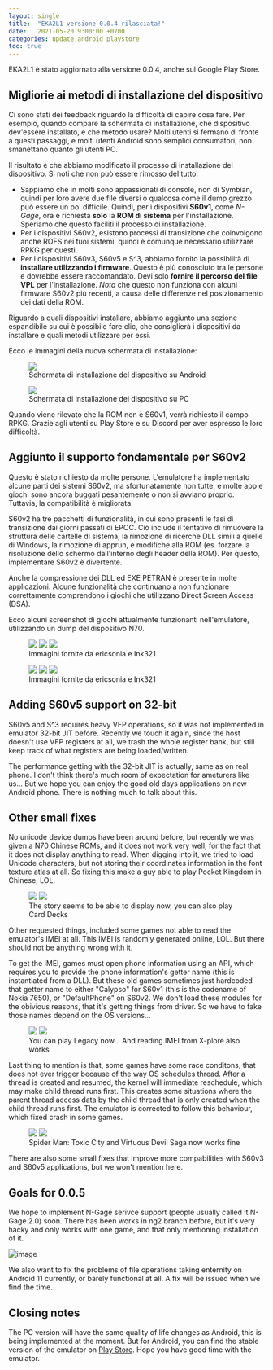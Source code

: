 ```yaml
---
layout: single
title:  "EKA2L1 versione 0.0.4 rilasciata!"
date:   2021-05-20 9:00:00 +0700
categories: update android playstore
toc: true
---
```


EKA2L1 è stato aggiornato alla versione 0.0.4, anche sul Google Play Store.

## Migliorie ai metodi di installazione del dispositivo

Ci sono stati dei feedback riguardo la difficoltà di capire cosa fare. Per esempio, quando compare la schermata di installazione, che dispositivo dev'essere installato, e che metodo usare? Molti utenti si fermano di fronte a questi passaggi, e molti utenti Android sono semplici consumatori, non smanettano quanto gli utenti PC.

Il risultato è che abbiamo modificato il processo di installazione del dispositivo. Si noti che non può essere rimosso del tutto.

- Sappiamo che in molti sono appassionati di console, non di Symbian, quindi per loro avere due file diversi o qualcosa come il dump grezzo può essere un po' difficile. Quindi, per i dispositivi **S60v1**, come *N-Gage*, ora è richiesta **solo** la **ROM di sistema** per l'installazione. Speriamo che questo faciliti il processo di installazione.
- Per i dispositivi S60v2, esistono processi di transizione che coinvolgono anche ROFS nei tuoi sistemi, quindi è comunque necessario utilizzare RPKG per questi.
- Per i dispositivi S60v3, S60v5 e S^3, abbiamo fornito la possibilità di **installare utilizzando i firmware**. Questo è più conosciuto tra le persone e dovrebbe essere raccomandato. Devi solo **fornire il percorso del file VPL** per l'installazione. *Nota* che questo non funziona con alcuni firmware S60v2 più recenti, a causa delle differenze nel posizionamento dei dati della ROM.

Riguardo a quali dispositivi installare, abbiamo aggiunto una sezione espandibile su cui è possibile fare clic, che consiglierà i dispositivi da installare e quali metodi utilizzare per essi.

Ecco le immagini della nuova schermata di installazione:

<figure class="">
	<img src="https://cdn.discordapp.com/attachments/786228834638626867/844785034178986004/Screenshot_20210520-105346_EKA2L1.jpg">
	<figcaption>Schermata di installazione del dispositivo su Android</figcaption>
</figure>

<figure class="">
	<img src="https://user-images.githubusercontent.com/25717050/118917060-445be380-b95a-11eb-8a70-6c4c8bb71578.png">
	<figcaption>Schermata di installazione del dispositivo su PC</figcaption>
</figure>

Quando viene rilevato che la ROM non è S60v1, verrà richiesto il campo RPKG. Grazie agli utenti su Play Store e su Discord per aver espresso le loro difficoltà.

## Aggiunto il supporto fondamentale per S60v2

Questo è stato richiesto da molte persone. L'emulatore ha implementato alcune parti dei sistemi S60v2, ma sfortunatamente non tutte, e molte app e giochi sono ancora buggati pesantemente o non si avviano proprio. Tuttavia, la compatibilità è migliorata.

S60v2 ha tre pacchetti di funzionalità, in cui sono presenti le fasi di transizione dai giorni passati di EPOC. Ciò include il tentativo di rimuovere la struttura delle cartelle di sistema, la rimozione di ricerche DLL simili a quelle di Windows, la rimozione di apprun, e modifiche alla ROM (es. forzare la risoluzione dello schermo dall'interno degli header della ROM). Per questo, implementare S60v2 è divertente.

Anche la compressione dei DLL ed EXE PETRAN è presente in molte applicazioni. Alcune funzionalità che continuano a non funzionare correttamente comprendono i giochi che utilizzano Direct Screen Access (DSA).

Ecco alcuni screenshot di giochi attualmente funzionanti nell'emulatore, utilizzando un dump del dispositivo N70.

<figure class="third">
	<img src="https://cdn.discordapp.com/attachments/703563521379663883/840340705734033519/Screenshot_20210508-043257910.jpg">
	<img src="https://cdn.discordapp.com/attachments/703563521379663883/835925072249618452/88.png">
	<img src="https://cdn.discordapp.com/attachments/703563521379663883/835931179512496148/Screenshot_20210426-003110162.jpg">
	<figcaption>Immagini fornite da ericsonia e Ink321</figcaption>
</figure>

<figure class="third">
	<img src="https://media.discordapp.net/attachments/703563521379663883/835942982699974686/Screenshot_20210426-011828204.jpg?width=285&height=593">
	<img src="https://cdn.discordapp.com/attachments/703563521379663883/835918650602553424/7.png">
	<img src="https://cdn.discordapp.com/attachments/703563521379663883/835917090761342976/Screenshot_20210425-233538114.jpg">
	<figcaption>Immagini fornite da ericsonia e Ink321</figcaption>
</figure>

## Adding S60v5 support on 32-bit

S60v5 and S^3 requires heavy VFP operations, so it was not implemented in emulator 32-bit JIT before. Recently we touch it again, since the host doesn't use VFP registers at all, we trash the whole register bank, but still keep track of what registers are being loaded/written.

The performance getting with the 32-bit JIT is actually, same as on real phone. I don't think there's much room of expectation for ameturers like us... But we hope you can enjoy the good old days applications on new Android phone. There is nothing much to talk about this.

## Other small fixes

No unicode device dumps have been around before, but recently we was given a N70 Chinese ROMs, and it does not work very well, for the fact that it does not display anything to read. When digging into it, we tried to load Unicode characters, but not storing their coordinates information in the font texture atlas at all. So fixing this make a guy able to play Pocket Kingdom in Chinese, LOL.

<figure class="half">
	<img src="https://cdn.discordapp.com/attachments/703563521379663883/841236525442400256/Screenshot_20210510_165245_com.github.eka2l1.jpg">
	<img src="https://cdn.discordapp.com/attachments/703563521379663883/841206165320237126/unknown.png">
	<figcaption>The story seems to be able to display now, you can also play Card Decks</figcaption>
</figure>

Other requested things, included some games not able to read the emulator's IMEI at all. This IMEI is randomly generated online, LOL. But there should not be anything wrong with it.

To get the IMEI, games must open phone information using an API, which requires you to provide the phone information's getter name (this is instantiated from a DLL). But these old games sometimes just hardcoded that getter name to either "Calypso" for S60v1 (this is the codename of Nokia 7650), or "DefaultPhone" on S60v2. We don't load these modules for the obivious reasons, that it's getting things from driver. So we have to fake those names depend on the OS versions...
  
<figure class="half">
	<img src="https://cdn.discordapp.com/attachments/703563521379663883/837025442631516170/111.png">
	<img src="https://cdn.discordapp.com/attachments/703563521379663883/837031936668467210/78.png">
	<figcaption>You can play Legacy now... And reading IMEI from X-plore also works</figcaption>
</figure>
  
Last thing to mention is that, some games have some race conditons, that does not ever trigger because of the way OS schedules thread. After a thread is created and resumed, the kernel will immediate reschedule, which may make child thread runs first. This creates some situations where the parent thread access data by the child thread that is only created when the child thread runs first. The emulator is corrected to follow this behaviour, which fixed crash in some games.

<figure class="half">
	<img src="https://cdn.discordapp.com/attachments/703563521379663883/840313459240992808/Screenshot_20210508-023938077.jpg">
	<img src="https://cdn.discordapp.com/attachments/703563521379663883/840298370576810045/78.png">
	<figcaption>Spider Man: Toxic City and Virtuous Devil Saga now works fine</figcaption>
</figure>
  
There are also some small fixes that improve more compabilities with S60v3 and S60v5 applications, but we won't mention here.
  
## Goals for 0.0.5
  
We hope to implement N-Gage serivce support (people usually called it N-Gage 2.0) soon. There has been works in ng2 branch before, but it's very hacky and only works with one game, and that only mentioning installation of it.

![image](https://user-images.githubusercontent.com/25717050/118920571-de268f00-b960-11eb-8f52-87cb082dc09c.png)
  
We also want to fix the problems of file operations taking enternity on Android 11 currently, or barely functional at all. A fix will be issued when we find the time.

## Closing notes
  
The PC version will have the same quality of life changes as Android, this is being implemented at the moment. But for Android, you can find the stable version of the emulator on [Play Store](https://play.google.com/store/apps/details?id=com.github.eka2l1). Hope you have good time with the emulator.
